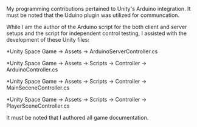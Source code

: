 My programming contributions pertained to Unity's Arduino integration. 
It must be noted that the Uduino plugin was utilized for communcation.

While I am the author of the Arduino script for the both client and server setups and the script for independent control testing, I assisted with the development of these Unity files: 

  *Unity Space Game -> Assets -> ArduinoServerController.cs

  *Unity Space Game -> Assets -> Scripts -> Controller -> ArduinoController.cs

  *Unity Space Game -> Assets -> Scripts -> Controller -> MainSeceneController.cs

  *Unity Space Game -> Assets -> Scripts -> Controller -> PlayerSceneController.cs

It must be noted that I authored all game documentation.
